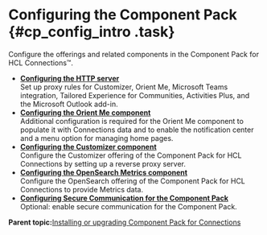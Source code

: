 # Configuring the Component Pack {#cp_config_intro .task}

Configure the offerings and related components in the Component Pack for HCL Connections™.

-   **[Configuring the HTTP server](../install/cp_config_proxy_rules.md)**  
Set up proxy rules for Customizer, Orient Me, Microsoft Teams integration, Tailored Experience for Communities, Activities Plus, and the Microsoft Outlook add-in.
-   **[Configuring the Orient Me component](../install/cp_config_om_intro.md)**  
Additional configuration is required for the Orient Me component to populate it with Connections data and to enable the notification center and a menu option for managing home pages.
-   **[Configuring the Customizer component](../install/cp_config_customizer_intro.md)**  
Configure the Customizer offering of the Component Pack for HCL Connections by setting up a reverse proxy server.
-   **[Configuring the OpenSearch Metrics component](../install/cp_config_os_intro.md)**  
Configure the OpenSearch offering of the Component Pack for HCL Connections to provide Metrics data.
-   **[Configuring Secure Communication for the Component Pack](../install/cp_tls_intro.md)**  
Optional: enable secure communication for the Component Pack.


**Parent topic:**[Installing or upgrading Component Pack for Connections](../install/cp_install_config_intro.md)

